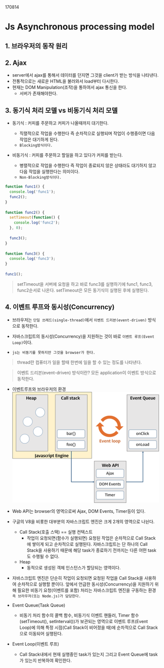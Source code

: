 170814

# Js Asynchronous processing model

## 1. 브라우저의 동작 원리


## 2. Ajax
- server에서 ajax를 통해서 데이터를 던지면 그것을 client가 받는 방식을 나타낸다.
- 전통적으로는 새로운 HTML을 불러와서 load부터 다시한다.
- 현재는 DOM Manipulation(조작)을 통하여서 ajax 통신을 한다.
  - 서버가 존재해야한다.


## 3. 동기식 처리 모델 vs 비동기식 처리 모델
- 동기식 : 커피를 주문하고 커피가 나올때까지 대기한다.
  - 직렬적으로 작업을 수행한다 즉 순차적으로 실행되며 작업이 수행중이면 다음 작업은 대기하게 된다.
  - `Blocking방식이다.`

- 비동기식 : 커피를 주문하고 할일을 하고 있다가 커피를 받는다.
  - 병렬적으로 작업을 수행한다  즉 작업이 종료되지 않은 상태라도 대기하지 않고 다음 작업을 실행한다는 의미이다.
  - `Non-Blocking방식이다.`

```javascript
function func1() {
  console.log('func1');
  func2();
}

function func2() {
  setTimeout(function() {
    console.log('func2');
  }, 0);

  func3();
}

function func3() {
  console.log('func3');
}

func1();
```

> setTimeout을 서버에 요청을 하고 바로 func3를 실행하기에 func1, func3, func2순서로 나온다. setTimeout은 모든 동기식이 실행된 후에 실행된다.

## 4. 이벤트 루프와 동시성(Concurrency)
- 브라우저는 `단일 쓰레드(single-thread)`에서 `이벤트 드리븐(event-driven)` 방식으로 동작한다.

- 자바스크립트의 동시성(Concurrency)을 지원하는 것이 바로 `이벤트 루프(Event Loop)`이다.

- `js는 비동기를 못하지만 그것을 browser가 한다.`

> thread란 컴퓨터가 일을 할때 한번에 일을 할 수 있는 정도를 나타낸다.

> 이벤트 드리븐(event-driven) 방식이란? 모든 application이 이벤트 방식으로 동작한다.

  - 이벤트루프와 브라우저의 환경  
![이벤트루프와 브라우저의 환경](../images/event-loop.png)

  - Web API는 browser의 영역으로써 Ajax, DOM Events, Timer등이 있다.

- 구글의 V8을 비롯한 대부분의 자바스크립트 엔진은 크게 2개의 영역으로 나뉜다.
  - Call Stack(호출 스택) == 실행 컨텍스트
    - 작업이 요청되면(함수가 실행되면) 요청된 작업은 순차적으로 Call Stack에 쌓이게 되고 순차적으로 실행된다. 자바스크립트는 단 하나의 Call Stack을 사용하기 때문에 해당 task가 종료하기 전까지는 다른 어떤 task도 수행될 수 없다.
  - Heap
    - 동적으로 생성된 객체 인스턴스가 할당되는 영역이다.

-  자바스크립트 엔진은 단순히 작업이 요청되면 요청된 작업을 Call Stack을 사용하여 순차적으로 실행할 뿐이다. 앞에서 언급한 동시성(Concurrency)을 지원하기 위해 필요한 비동기 요청(이벤트를 포함) 처리는 자바스크립트 엔진을 구동하는 환경 `즉 브라우저(또는 Node.js)가 담당한다.`

- Event Queue(Task Queue)
  - 비동기 처리 함수의 콜백 함수, 비동기식 이벤트 핸들러, Timer 함수(setTimeout(), setInterval())가 보관되는 영역으로 이벤트 루프(Event Loop)에 의해 특정 시점(Call Stack이 비어졌을 때)에 순차적으로 Call Stack으로 이동되어 실행된다.
- Event Loop(이벤트 루프)
  - Call Stack내에서 현재 실행중인 task가 있는지 그리고 Event Queue에 task가 있는지 반복하여 확인한다.